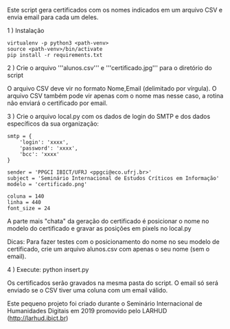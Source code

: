 Este script gera certificados com os nomes indicados em um arquivo CSV e envia email para cada um deles. 

1 ) Instalação

    virtualenv -p python3 <path-venv>
    source <path-venv>/bin/activate
    pip install -r requirements.txt

2 ) Crie o arquivo '''alunos.csv''' e '''certificado.jpg''' para o diretório do script

O arquivo CSV deve vir no formato Nome,Email (delimitado por vírgula). 
O arquivo CSV também pode vir apenas com o nome mas nesse caso, a rotina não enviará o certificado por email. 

3 ) Crie o arquivo local.py com os dados de login do SMTP e dos dados específicos da sua organização:

    smtp = {
        'login': 'xxxx',
        'password': 'xxxx',
        'bcc': 'xxxx'
    }
    
    sender = 'PPGCI IBICT/UFRJ <ppgci@eco.ufrj.br>'
    subject = 'Seminário Internacional de Estudos Críticos em Informação'
    modelo = 'certificado.png'
    
    coluna = 140
    linha = 440
    font_size = 24

A parte mais "chata" da geração do certificado é posicionar o nome no modelo do certificado e gravar as posições em pixels no local.py 

Dicas: Para fazer testes com o posicionamento do nome no seu modelo de certificado, crie um arquivo alunos.csv com apenas o seu nome (sem o email).

4 ) Execute: python insert.py

Os certificados serão gravados na mesma pasta do script. O email só será enviado se o CSV tiver uma coluna com um email válido.

Este pequeno projeto foi criado durante o Seminário Internacional de Humanidades Digitais em 2019 promovido pelo LARHUD (http://larhud.ibict.br)
 

 

